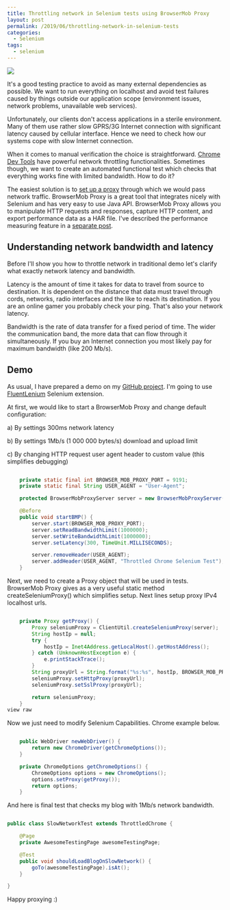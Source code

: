 ```yaml
---
title: Throttling network in Selenium tests using BrowserMob Proxy
layout: post
permalink: /2019/06/throttling-network-in-selenium-tests
categories:
  - Selenium
tags:
  - selenium 
---
```


![](/images/blog/photo-1520869562399-e772f042f422.jpeg)

It's a good testing practice to avoid as many external dependencies as possible. We want to run everything on localhost and avoid test failures caused by things outside our application scope (environment issues, network problems, unavailable web services).

Unfortunately, our clients don't access applications in a sterile environment. Many of them use rather slow GPRS/3G Internet connection with significant latency caused by cellular interface. Hence we need to check how our systems cope with slow Internet connection.

When it comes to manual verification the choice is straightforward. [Chrome Dev Tools](https://developers.google.com/web/tools/chrome-devtools/device-mode/?utm_source=dcc&utm_medium=redirect&utm_campaign=2016q3) have powerful network throttling functionalities. Sometimes though, we want to create an automated functional test which checks that everything works fine with limited bandwidth. How to do it?

The easiest solution is to [set up a proxy](https://www.awesome-testing.com/2018/01/how-to-use-automated-functional-tests.html) through which we would pass network traffic. BrowserMob Proxy is a great tool that integrates nicely with Selenium and has very easy to use Java API. BrowserMob Proxy allows you to manipulate HTTP requests and responses, capture HTTP content, and export performance data as a HAR file. I've described the performance measuring feature in a [separate post](https://www.awesome-testing.com/2016/10/browsermob-proxy-selenium-network.html).

## Understanding network bandwidth and latency

Before I'll show you how to throttle network in traditional demo let's clarify what exactly network latency and bandwidth.

Latency is the amount of time it takes for data to travel from source to destination. It is dependent on the distance that data must travel through cords, networks, radio interfaces and the like to reach its destination. If you are an online gamer you probably check your ping. That's also your network latency.

Bandwidth is the rate of data transfer for a fixed period of time. The wider the communication band, the more data that can flow through it simultaneously. If you buy an Internet connection you most likely pay for maximum bandwidth (like 200 Mb/s).

## Demo

As usual, I have prepared a demo on my [GitHub project](https://github.com/slawekradzyminski/AwesomeTesting). I'm going to use [FluentLenium](https://fluentlenium.com/) Selenium extension.

At first, we would like to start a BrowserMob Proxy and change default configuration:

a) By settings 300ms network latency

b) By settings 1Mb/s (1 000 000 bytes/s) download and upload limit

c) By changing HTTP request user agent header to custom value (this simplifies debugging)

```java

    private static final int BROWSER_MOB_PROXY_PORT = 9191;
    private static final String USER_AGENT = "User-Agent";

    protected BrowserMobProxyServer server = new BrowserMobProxyServer();

    @Before
    public void startBMP() {
        server.start(BROWSER_MOB_PROXY_PORT);
        server.setReadBandwidthLimit(1000000);
        server.setWriteBandwidthLimit(1000000);
        server.setLatency(300, TimeUnit.MILLISECONDS);

        server.removeHeader(USER_AGENT);
        server.addHeader(USER_AGENT, "Throttled Chrome Selenium Test");
    }

```

Next, we need to create a Proxy object that will be used in tests. BrowserMob Proxy gives as a very useful static method createSeleniumProxy() which simplifies setup. Next lines setup proxy IPv4 localhost urls.

```java

    private Proxy getProxy() {
        Proxy seleniumProxy = ClientUtil.createSeleniumProxy(server);
        String hostIp = null;
        try {
            hostIp = Inet4Address.getLocalHost().getHostAddress();
        } catch (UnknownHostException e) {
            e.printStackTrace();
        }
        String proxyUrl = String.format("%s:%s", hostIp, BROWSER_MOB_PROXY_PORT);
        seleniumProxy.setHttpProxy(proxyUrl);
        seleniumProxy.setSslProxy(proxyUrl);

        return seleniumProxy;
    }
view raw

```

Now we just need to modify Selenium Capabilities. Chrome example below.

```java

    public WebDriver newWebDriver() {
        return new ChromeDriver(getChromeOptions());
    }

    private ChromeOptions getChromeOptions() {
        ChromeOptions options = new ChromeOptions();
        options.setProxy(getProxy());
        return options;
    }

```

And here is final test that checks my blog with 1Mb/s network bandwidth.

```java

public class SlowNetworkTest extends ThrottledChrome {

    @Page
    private AwesomeTestingPage awesomeTestingPage;

    @Test
    public void shouldLoadBlogOnSlowNetwork() {
        goTo(awesomeTestingPage).isAt();
    }

}

```

Happy proxying :)
